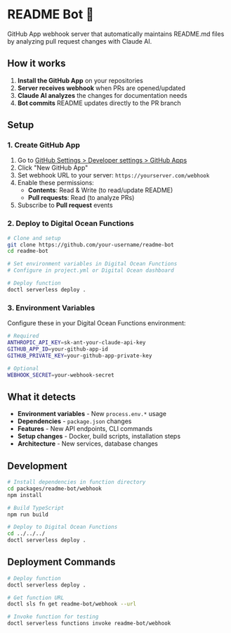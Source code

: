 # README Bot 🤖

GitHub App webhook server that automatically maintains README.md files by analyzing pull request changes with Claude AI.

## How it works

1. **Install the GitHub App** on your repositories
2. **Server receives webhook** when PRs are opened/updated
3. **Claude AI analyzes** the changes for documentation needs
4. **Bot commits** README updates directly to the PR branch

## Setup

### 1. Create GitHub App

1. Go to [GitHub Settings > Developer settings > GitHub Apps](https://github.com/settings/apps)
2. Click "New GitHub App"
3. Set webhook URL to your server: `https://yourserver.com/webhook`
4. Enable these permissions:
   - **Contents**: Read & Write (to read/update README)
   - **Pull requests**: Read (to analyze PRs)
5. Subscribe to **Pull request** events

### 2. Deploy to Digital Ocean Functions

```bash
# Clone and setup
git clone https://github.com/your-username/readme-bot
cd readme-bot

# Set environment variables in Digital Ocean Functions
# Configure in project.yml or Digital Ocean dashboard

# Deploy function
doctl serverless deploy .
```

### 3. Environment Variables

Configure these in your Digital Ocean Functions environment:

```bash
# Required
ANTHROPIC_API_KEY=sk-ant-your-claude-api-key
GITHUB_APP_ID=your-github-app-id
GITHUB_PRIVATE_KEY=your-github-app-private-key

# Optional  
WEBHOOK_SECRET=your-webhook-secret
```

## What it detects

- **Environment variables** - New `process.env.*` usage
- **Dependencies** - `package.json` changes  
- **Features** - New API endpoints, CLI commands
- **Setup changes** - Docker, build scripts, installation steps
- **Architecture** - New services, database changes

## Development

```bash
# Install dependencies in function directory
cd packages/readme-bot/webhook
npm install

# Build TypeScript
npm run build

# Deploy to Digital Ocean Functions
cd ../../../
doctl serverless deploy .
```

## Deployment Commands

```bash
# Deploy function
doctl serverless deploy .

# Get function URL
doctl sls fn get readme-bot/webhook --url

# Invoke function for testing
doctl serverless functions invoke readme-bot/webhook
```
